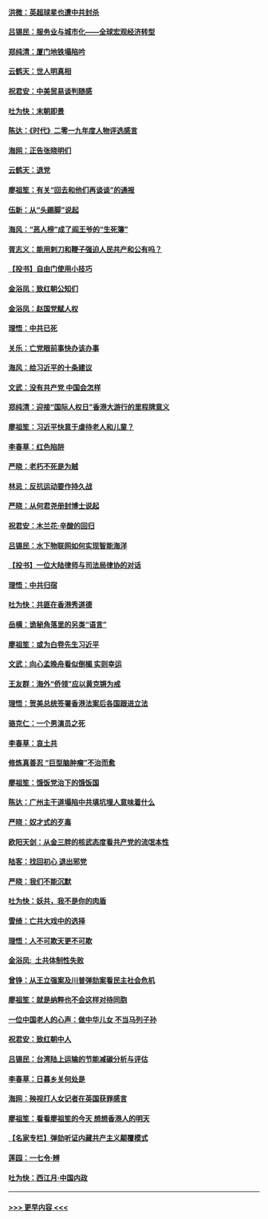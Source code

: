 #### [洪微：英超球星也遭中共封杀](../pages/nsc993/n11727243.md?t=12181233) 
#### [吕锡民：服务业与城市化——全球宏观经济转型](../pages/nsc993/n11725845.md?t=12181233) 
#### [郑纯清：厦门地铁塌陷吟](../pages/nsc993/n11725813.md?t=12181233) 
#### [云鹤天：世人明真相](../pages/nsc993/n11725621.md?t=12181233) 
#### [祝君安：中美贸易谈判随感](../pages/nsc993/n11725609.md?t=12181233) 
#### [吐为快：末朝即景](../pages/nsc993/n11723365.md?t=12181233) 
#### [陈达：《时代》二零一九年度人物评选感言](../pages/nsc993/n11723337.md?t=12181233) 
#### [海网：正告张晓明们](../pages/nsc993/n11723228.md?t=12181233) 
#### [云鹤天：退党](../pages/nsc993/n11723056.md?t=12181233) 
#### [廖祖笙：有关“回去和他们再谈谈”的通报](../pages/nsc993/n11722442.md?t=12181233) 
#### [伍新：从“头踢脚”说起](../pages/nsc993/n11722429.md?t=12181233) 
#### [海风：“恶人榜”成了阎王爷的“生死簿”](../pages/nsc993/n11722272.md?t=12181233) 
#### [胥志义：能用剌刀和鞭子强迫人民共产和公有吗？](../pages/nsc993/n11720569.md?t=12181233) 
#### [【投书】自由门使用小技巧](../pages/nsc993/n11720180.md?t=12181233) 
#### [金浴凤：致红朝公知们](../pages/nsc993/n11720563.md?t=12181233) 
#### [金浴凤：赵国党赋人权](../pages/nsc993/n11720533.md?t=12181233) 
#### [理悟：中共已死](../pages/nsc993/n11720233.md?t=12181233) 
#### [关乐：亡党眼前事快办该办事](../pages/nsc993/n11719160.md?t=12181233) 
#### [海风：给习近平的十条建议](../pages/nsc993/n11717616.md?t=12181233) 
#### [文武：没有共产党 中国会怎样](../pages/nsc993/n11717584.md?t=12181233) 
#### [郑纯清：迎接“国际人权日”香港大游行的里程牌意义](../pages/nsc993/n11717417.md?t=12181233) 
#### [廖祖笙：习近平快意于虐待老人和儿童？](../pages/nsc993/n11715313.md?t=12181233) 
#### [李春草：红色陷阱](../pages/nsc993/n11715029.md?t=12181233) 
#### [严晓：老朽不死是为贼](../pages/nsc993/n11712910.md?t=12181233) 
#### [林忌：反抗运动要作持久战](../pages/nsc993/n11712623.md?t=12181233) 
#### [严晓：从何君尧册封博士说起](../pages/nsc993/n11712465.md?t=12181233) 
#### [祝君安：木兰花·辛酸的回归](../pages/nsc993/n11712381.md?t=12181233) 
#### [吕锡民：水下物联网如何实现智能海洋](../pages/nsc993/n11711158.md?t=12181233) 
#### [【投书】一位大陆律师与司法局律协的对话](../pages/nsc993/n11709675.md?t=12181233) 
#### [理悟：中共归宿](../pages/nsc993/n11710059.md?t=12181233) 
#### [吐为快：共匪在香港秀道德](../pages/nsc993/n11709979.md?t=12181233) 
#### [岳横：诡秘角落里的另类“语言”](../pages/nsc993/n11709792.md?t=12181233) 
#### [廖祖笙：或为白卷先生习近平](../pages/nsc993/n11708330.md?t=12181233) 
#### [文武：向心孟晚舟看似倒楣 实则幸运](../pages/nsc993/n11708236.md?t=12181233) 
#### [王友群：海外“侨领”应以黄克锵为戒](../pages/nsc993/n11706176.md?t=12181233) 
#### [理悟：贺美总统签署香港法案后各国跟进立法](../pages/nsc993/n11706853.md?t=12181233) 
#### [骆克仁：一个男演员之死](../pages/nsc993/n11706677.md?t=12181233) 
#### [李春草：哀土共](../pages/nsc993/n11706255.md?t=12181233) 
#### [修炼真善忍 “巨型脑肿瘤”不治而愈](../pages/nsc993/n11705340.md?t=12181233) 
#### [廖祖笙：饿饭党治下的饿饭国](../pages/nsc993/n11705085.md?t=12181233) 
#### [陈达：广州主干道塌陷中共填坑埋人意味着什么](../pages/nsc993/n11705046.md?t=12181233) 
#### [严晓：奴才式的歹毒](../pages/nsc993/n11704826.md?t=12181233) 
#### [欧阳天剑：从金三胖的核武态度看共产党的流氓本性](../pages/nsc993/n11702238.md?t=12181233) 
#### [陆客：找回初心 退出邪党](../pages/nsc993/n11702213.md?t=12181233) 
#### [严晓：我们不能沉默](../pages/nsc993/n11702110.md?t=12181233) 
#### [吐为快：妖共，我不是你的肉盾](../pages/nsc993/n11701366.md?t=12181233) 
#### [雪绮：亡共大戏中的选择](../pages/nsc993/n11699922.md?t=12181233) 
#### [理悟：人不可欺天更不可欺](../pages/nsc993/n11699657.md?t=12181233) 
#### [金浴凤:  土共体制性失败](../pages/nsc993/n11699361.md?t=12181233) 
#### [曾铮：从王立强案及川普弹劾案看民主社会危机](../pages/nsc993/n11699318.md?t=12181233) 
#### [廖祖笙：就是纳粹也不会这样对待同胞](../pages/nsc993/n11697658.md?t=12181233) 
#### [一位中国老人的心声：做中华儿女 不当马列子孙](../pages/nsc993/n11697525.md?t=12181233) 
#### [祝君安：致红朝中人](../pages/nsc993/n11697518.md?t=12181233) 
#### [吕锡民：台湾陆上运输的节能减碳分析与评估](../pages/nsc993/n11694983.md?t=12181233) 
#### [李春草：日暮乡关何处是](../pages/nsc993/n11694805.md?t=12181233) 
#### [海网：殃视打人女记者在英国获罪感言](../pages/nsc993/n11693832.md?t=12181233) 
#### [廖祖笙：看看廖祖笙的今天 想想香港人的明天](../pages/nsc993/n11693707.md?t=12181233) 
#### [【名家专栏】弹劾听证内藏共产主义颠覆模式](../pages/nsc993/n11693563.md?t=12181233) 
#### [莲园：一七令‧辨](../pages/nsc993/n11692558.md?t=12181233) 
#### [吐为快：西江月·中国内政](../pages/nsc993/n11692071.md?t=12181233) 

----
#### [ >>> 更早内容 <<< ](../indexes/nsc993-earlier.md)
